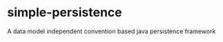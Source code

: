 simple-persistence
==================

A data model independent convention based java persistence framework